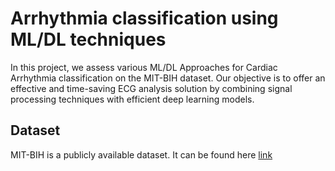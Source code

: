 # Arrhythmia classification using ML/DL techniques

In this project, we assess various ML/DL Approaches for Cardiac
Arrhythmia classification on the MIT-BIH dataset. Our objective is
to offer an effective and time-saving ECG analysis solution by
combining signal processing techniques with efficient deep
learning models.


## Dataset
MIT-BIH is a publicly available dataset. It can be found here [link](https://physionet.org/content/mitdb/1.0.0)
